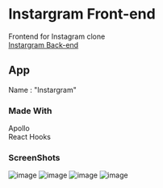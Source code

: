 # Instargram Front-end
Frontend for Instagram clone<br>
[Instargram Back-end](https://github.com/danmin20/Instargram-Backend)

## App
Name : "Instargram"

### Made With
Apollo<br>
React Hooks

### ScreenShots
![image](https://user-images.githubusercontent.com/50590192/72608530-38c36b80-3966-11ea-9f2b-7506544ac6c2.png)
![image](https://user-images.githubusercontent.com/50590192/72608551-437e0080-3966-11ea-80fe-43258d3089e1.png)
![image](https://user-images.githubusercontent.com/50590192/72608659-8fc94080-3966-11ea-94f7-2b3dfbf1e2a3.png)
![image](https://user-images.githubusercontent.com/50590192/72632925-b2754c80-399a-11ea-8da6-389b2f3e9b83.png)
